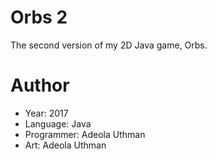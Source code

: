 # Orbs 2
The second version of my 2D Java game, Orbs.

# Author
- Year: 2017
- Language: Java
- Programmer: Adeola Uthman
- Art: Adeola Uthman
